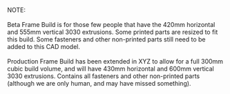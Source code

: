 NOTE:<br>
<br>
Beta Frame Build is for those few people that have the 420mm horizontal and 555mm vertical 3030 extrusions. Some printed parts are resized to fit this build. Some fasteners and other non-printed parts still need to be added to this CAD model.<br>
<br>
Production Frame Build has been extended in XYZ to allow for a full 300mm cubic build volume, and will have 430mm horizontal and 600mm vertical 3030 extrusions. Contains all fasteners and other non-printed parts (although we are only human, and may have missed something).<br>
